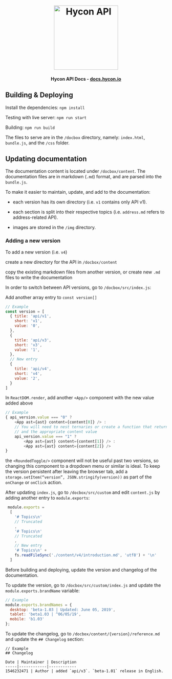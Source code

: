 <h1 align="center">
  <img src="https://github.com/Team-Hycon/hycon-gui/blob/e7ecaec870f78e7c01c9ea6acef32987a512275b/hummingbird-desktop/build/icon.png" alt="Hycon API" width="200">
</h1>
<h4 align="center">Hycon API Docs - <a href="docs.hycon.io">docs.hycon.io</a></h4>

## Building & Deploying

Install the dependencies: `npm install`

Testing with live server: `npm run start`

Building: `npm run build`

The files to serve are in the `/docbox` directory, namely: `index.html`, `bundle.js`, and the `/css` folder.

## Updating documentation

The documentation content is located under `/docbox/content`. The documentation files are in markdown (`.md`) format, and are parsed into the `bundle.js`. 

To make it easier to maintain, update, and add to the documentation:

- each version has its own directory (i.e. `v1` contains only API v1).

- each section is split into their respective topics (i.e. `address.md` refers to address-related API).

- images are stored in the `/img` directory.

### Adding a new version

To add a new version (i.e. `v4`)

create a new directory for the API in `/docbox/content`

copy the existing markdown files from another version, or create new `.md` files to write the documentation

In order to switch between API versions, go to `/docbox/src/index.js`:

Add another array entry to `const version[]`

```javascript
// Example
const version = [
  { title: 'api/v1',
    short: 'v1',
    value: '0',
  },
  {
    title: 'api/v3',
    short: 'v3',
    value: '1',
  },
  // New entry
  {
    title: 'api/v4',
    short: 'v4',
    value: '2',
  }
]
```

In `ReactDOM.render`, add another `<App/>` component with the new value added above

```javascript
// Example
{ api_version.value === "0" ? 
    <App ast={ast} content={content[0]} /> :
    // You will need to nest ternaries or create a function that returns the component
    // and the appropriate content value
    api_version.value === "1" ? 
        <App ast={ast} content={content[1]} /> :
        <App ast={ast} content={content[2]} />    
}
```

the `<RoundedToggle/>` component will not be useful past two versions, so changing this component to a dropdown menu or similar is ideal. To keep the version persistent after leaving the browser tab, add a `storage.setItem(“version”, JSON.stringify(version))` as part of the `onChange` or `onClick` action.

After updating `index.js`, go to `/docbox/src/custom` and edit `content.js` by adding another entry to `module.exports`:

```javascript
 module.exports = 
  [
    '# Topics\n' 
    // Truncated
    ,
    '# Topics\n'
    // Truncated
    ,
    // New entry
    '# Topics\n' +
    fs.readFileSync('./content/v4/introduction.md', 'utf8') + '\n'
  ]
```

Before building and deploying, update the version and changelog of the documentation.

To update the version, go to `/docbox/src/custom/index.js` and update the `module.exports.brandName` variable:

```javascript
// Example
module.exports.brandNames = {
  desktop: 'beta-1.03 | Updated: June 05, 2019',
  tablet: 'beta1.03 | ^06/05/19',
  mobile: 'b1.03'
};
```

To update the changelog, go to `/docbox/content/{version}/reference.md` and update the `## Changelog` section:

```
// Example
## Changelog

Date | Maintainer | Description
-----|------------|------------
1546232471 | Author | added `api/v3`. `beta-1.01` release in English.
```
